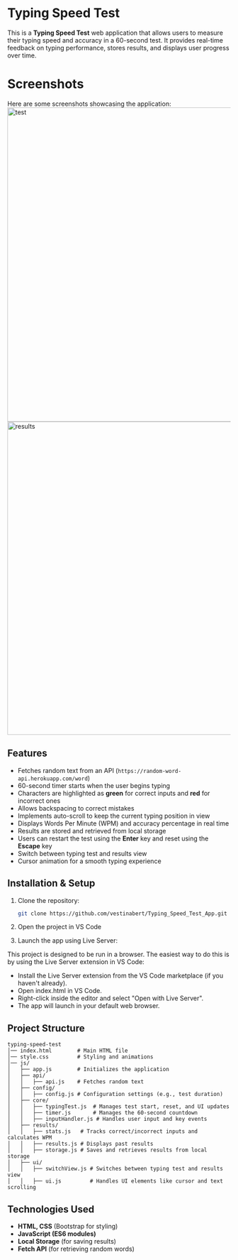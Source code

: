 # Typing Speed Test

This is a **Typing Speed Test** web application that allows users to measure their typing speed and accuracy in a 60-second test. It provides real-time feedback on typing performance, stores results, and displays user progress over time.
# Screenshots

Here are some screenshots showcasing the application:
<img width="708" alt="test" src="https://github.com/user-attachments/assets/301c9cde-684a-44ce-ad08-cf4e87de2178" />
<img width="706" alt="results" src="https://github.com/user-attachments/assets/681b8717-eb36-44cf-9b51-2773b06148bb" />

## Features
- Fetches random text from an API (`https://random-word-api.herokuapp.com/word`)
- 60-second timer starts when the user begins typing
- Characters are highlighted as **green** for correct inputs and **red** for incorrect ones
- Allows backspacing to correct mistakes
- Implements auto-scroll to keep the current typing position in view
- Displays Words Per Minute (WPM) and accuracy percentage in real time
- Results are stored and retrieved from local storage
- Users can restart the test using the **Enter** key and reset using the **Escape** key
- Switch between typing test and results view
- Cursor animation for a smooth typing experience

## Installation & Setup
1. Clone the repository:
   ```sh
   git clone https://github.com/vestinabert/Typing_Speed_Test_App.git
   ```
2. Open the project in VS Code

3. Launch the app using Live Server:

This project is designed to be run in a browser. The easiest way to do this is by using the Live Server extension in VS Code:

- Install the Live Server extension from the VS Code marketplace (if you haven't already).
- Open index.html in VS Code.
- Right-click inside the editor and select "Open with Live Server".
- The app will launch in your default web browser.

## Project Structure
```
typing-speed-test
│── index.html        # Main HTML file
│── style.css         # Styling and animations
│── js/
│   ├── app.js        # Initializes the application
│   ├── api/
│   │   ├── api.js    # Fetches random text
│   ├── config/
│   │   ├── config.js # Configuration settings (e.g., test duration)
│   ├── core/
│   │   ├── typingTest.js  # Manages test start, reset, and UI updates
│   │   ├── timer.js       # Manages the 60-second countdown
│   │   ├── inputHandler.js # Handles user input and key events
│   ├── results/
│   │   ├── stats.js   # Tracks correct/incorrect inputs and calculates WPM
│   │   ├── results.js # Displays past results
│   │   ├── storage.js # Saves and retrieves results from local storage
│   ├── ui/
│   │   ├── switchView.js # Switches between typing test and results view
│   │   ├── ui.js         # Handles UI elements like cursor and text scrolling
```

## Technologies Used
- **HTML, CSS** (Bootstrap for styling)
- **JavaScript (ES6 modules)**
- **Local Storage** (for saving results)
- **Fetch API** (for retrieving random words)

